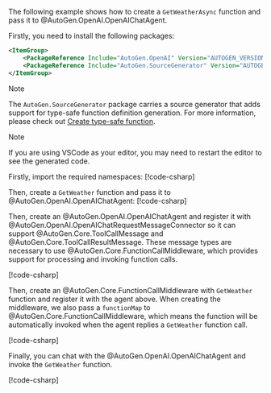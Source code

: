 The following example shows how to create a `GetWeatherAsync` function and pass it to @AutoGen.OpenAI.OpenAIChatAgent.

Firstly, you need to install the following packages:
```xml
<ItemGroup>
    <PackageReference Include="AutoGen.OpenAI" Version="AUTOGEN_VERSION" />
    <PackageReference Include="AutoGen.SourceGenerator" Version="AUTOGEN_VERSION" />
</ItemGroup>
```

> [!Note]
> The `AutoGen.SourceGenerator` package carries a source generator that adds support for type-safe function definition generation. For more information, please check out [Create type-safe function](./Create-type-safe-function-call.md).

> [!NOTE]
> If you are using VSCode as your editor, you may need to restart the editor to see the generated code.

Firstly, import the required namespaces:
[!code-csharp[](../../sample/AutoGen.BasicSamples/CodeSnippet/OpenAICodeSnippet.cs?name=using_statement)]

Then, create a `GetWeather` function and pass it to @AutoGen.OpenAI.OpenAIChatAgent:
[!code-csharp[](../../sample/AutoGen.BasicSamples/CodeSnippet/OpenAICodeSnippet.cs?name=weather_function)]

Then, create an @AutoGen.OpenAI.OpenAIChatAgent and register it with @AutoGen.OpenAI.OpenAIChatRequestMessageConnector so it can support @AutoGen.Core.ToolCallMessage and @AutoGen.Core.ToolCallResultMessage. These message types are necessary to use @AutoGen.Core.FunctionCallMiddleware, which provides support for processing and invoking function calls.

[!code-csharp[](../../sample/AutoGen.BasicSamples/CodeSnippet/OpenAICodeSnippet.cs?name=openai_chat_agent_get_weather_function_call)]

Then, create an @AutoGen.Core.FunctionCallMiddleware with `GetWeather` function and register it with the agent above. When creating the middleware, we also pass a `functionMap` to @AutoGen.Core.FunctionCallMiddleware, which means the function will be automatically invoked when the agent replies a `GetWeather` function call.

[!code-csharp[](../../sample/AutoGen.BasicSamples/CodeSnippet/OpenAICodeSnippet.cs?name=create_function_call_middleware)]

Finally, you can chat with the @AutoGen.OpenAI.OpenAIChatAgent and invoke the `GetWeather` function.

[!code-csharp[](../../sample/AutoGen.BasicSamples/CodeSnippet/OpenAICodeSnippet.cs?name=chat_agent_send_function_call)]